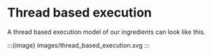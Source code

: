 # Thread based execution

A thread based execution model of our ingredients can look like this.

:::{image} images/thread_based_execution.svg
:::
